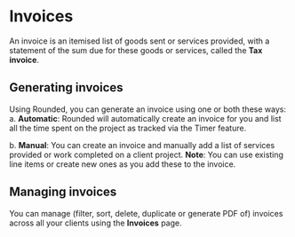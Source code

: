 # Invoices

An invoice is an itemised list of goods sent or services provided, with a statement of the sum due for these goods or services, called the **Tax invoice**. 

## Generating invoices

Using Rounded, you can generate an invoice using one or both these ways:
a. **Automatic**: Rounded will automatically create an invoice for you and list all the time spent on the project as tracked via the Timer feature. 

b. **Manual**: You can create an invoice and manually add a list of services provided or work completed on a client project.
**Note**: You can use existing line items or create new ones as you add these to the invoice.

## Managing invoices

You can manage (filter, sort, delete, duplicate or generate PDF of) invoices across all your clients using the **Invoices** page. 


